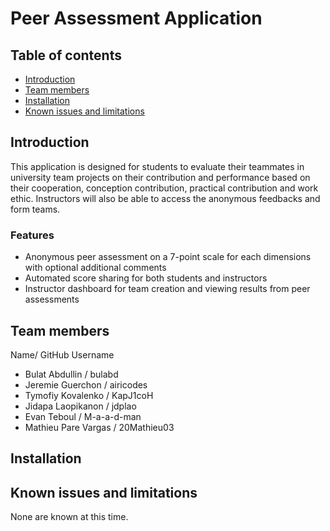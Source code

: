 # Peer Assessment Application

## Table of contents

* [Introduction](#introduction)
* [Team members](#team-members)
* [Installation](#installation)
* [Known issues and limitations](#known-issues-and-limitations)

## Introduction

This application is designed for students to evaluate their teammates in university team projects on their contribution and performance based on their cooperation, conception contribution, practical contribution and work ethic. Instructors will also be able to access the anonymous feedbacks and form teams.

### Features

- Anonymous peer assessment on a 7-point scale for each dimensions with optional additional comments
- Automated score sharing for both students and instructors
- Instructor dashboard for team creation and viewing results from peer assessments

## Team members
Name/ GitHub Username

- Bulat Abdullin / bulabd
- Jeremie Guerchon / airicodes
- Tymofiy Kovalenko / KapJ1coH
- Jidapa Laopikanon / jdplao
- Evan Teboul / M-a-a-d-man
- Mathieu Pare Vargas / 20Mathieu03

## Installation

<!--  Add any technical requirements needed for the project -->

## Known issues and limitations

None are known at this time.
